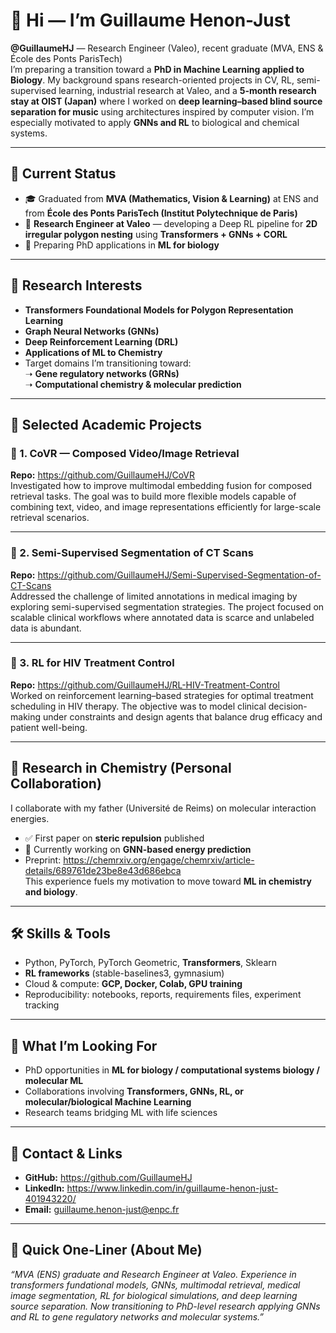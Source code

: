# 👋 Hi — I’m Guillaume Henon-Just  
**@GuillaumeHJ** — Research Engineer (Valeo), recent graduate (MVA, ENS & École des Ponts ParisTech)  
I’m preparing a transition toward a **PhD in Machine Learning applied to Biology**. My background spans research-oriented projects in CV, RL, semi-supervised learning, industrial research at Valeo, and a **5-month research stay at OIST (Japan)** where I worked on **deep learning–based blind source separation for music** using architectures inspired by computer vision. I’m especially motivated to apply **GNNs and RL** to biological and chemical systems.

---

## 🧭 Current Status  
- 🎓 Graduated from **MVA (Mathematics, Vision & Learning)** at ENS and from **École des Ponts ParisTech (Institut Polytechnique de Paris)**  
- 💼 **Research Engineer at Valeo** — developing a Deep RL pipeline for **2D irregular polygon nesting** using **Transformers + GNNs + CORL**  
- 🔭 Preparing PhD applications in **ML for biology**

---

## 🎯 Research Interests  
- **Transformers Foundational Models for Polygon Representation Learning**
- **Graph Neural Networks (GNNs)**  
- **Deep Reinforcement Learning (DRL)**  
- **Applications of ML to Chemistry**  
- Target domains I’m transitioning toward:  
  ➝ **Gene regulatory networks (GRNs)**  
  ➝ **Computational chemistry & molecular prediction**  

---

## 📂 Selected Academic Projects

### 🔹 1. CoVR — Composed Video/Image Retrieval  
**Repo:** https://github.com/GuillaumeHJ/CoVR  
Investigated how to improve multimodal embedding fusion for composed retrieval tasks. The goal was to build more flexible models capable of combining text, video, and image representations efficiently for large-scale retrieval scenarios.

---

### 🔹 2. Semi-Supervised Segmentation of CT Scans  
**Repo:** https://github.com/GuillaumeHJ/Semi-Supervised-Segmentation-of-CT-Scans  
Addressed the challenge of limited annotations in medical imaging by exploring semi-supervised segmentation strategies. The project focused on scalable clinical workflows where annotated data is scarce and unlabeled data is abundant.

---

### 🔹 3. RL for HIV Treatment Control  
**Repo:** https://github.com/GuillaumeHJ/RL-HIV-Treatment-Control  
Worked on reinforcement learning–based strategies for optimal treatment scheduling in HIV therapy. The objective was to model clinical decision-making under constraints and design agents that balance drug efficacy and patient well-being.

---

## 🔬 Research in Chemistry (Personal Collaboration)  
I collaborate with my father (Université de Reims) on molecular interaction energies.  
- ✅ First paper on **steric repulsion** published  
- 📄 Currently working on **GNN-based energy prediction**  
- Preprint: https://chemrxiv.org/engage/chemrxiv/article-details/689761de23be8e43d686ebca  
This experience fuels my motivation to move toward **ML in chemistry and biology**.

---


## 🛠️ Skills & Tools  
- Python, PyTorch, PyTorch Geometric, **Transformers**, Sklearn 
- **RL frameworks** (stable-baselines3, gymnasium)  
- Cloud & compute: **GCP, Docker, Colab, GPU training**  
- Reproducibility: notebooks, reports, requirements files, experiment tracking  

---

## 🌱 What I’m Looking For  
- PhD opportunities in **ML for biology / computational systems biology / molecular ML**  
- Collaborations involving **Transformers, GNNs, RL, or molecular/biological Machine Learning**  
- Research teams bridging ML with life sciences

---

## 🔗 Contact & Links  
- **GitHub:** https://github.com/GuillaumeHJ  
- **LinkedIn:** https://www.linkedin.com/in/guillaume-henon-just-401943220/  
- **Email:** guillaume.henon-just@enpc.fr

---

## 📝 Quick One-Liner (About Me)  
*“MVA (ENS) graduate and Research Engineer at Valeo. Experience in transformers fundational models, GNNs, multimodal retrieval, medical image segmentation, RL for biological simulations, and deep learning source separation. Now transitioning to PhD-level research applying GNNs and RL to gene regulatory networks and molecular systems.”*
